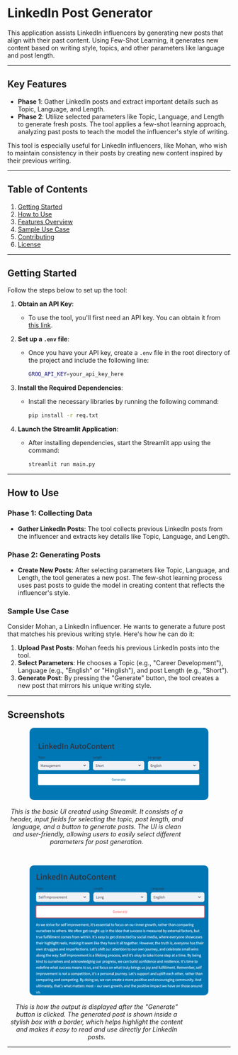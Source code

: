 # LinkedIn Post Generator

This application assists LinkedIn influencers by generating new posts that align with their past content. Using Few-Shot Learning, it generates new content based on writing style, topics, and other parameters like language and post length.

---

## Key Features

- **Phase 1**: Gather LinkedIn posts and extract important details such as Topic, Language, and Length.
- **Phase 2**: Utilize selected parameters like Topic, Language, and Length to generate fresh posts. The tool applies a few-shot learning approach, analyzing past posts to teach the model the influencer's style of writing.

This tool is especially useful for LinkedIn influencers, like Mohan, who wish to maintain consistency in their posts by creating new content inspired by their previous writing.

---

## Table of Contents

1. [Getting Started](#getting-started)
2. [How to Use](#how-to-use)
3. [Features Overview](#features-overview)
4. [Sample Use Case](#sample-use-case)
5. [Contributing](#contributing)
6. [License](#license)

---

## Getting Started

Follow the steps below to set up the tool:

1. **Obtain an API Key**:
   - To use the tool, you'll first need an API key. You can obtain it from [this link](https://console.groq.com/keys).
   
2. **Set up a `.env` file**:
   - Once you have your API key, create a `.env` file in the root directory of the project and include the following line:
     ```bash
     GROQ_API_KEY=your_api_key_here
     ```

3. **Install the Required Dependencies**:
   - Install the necessary libraries by running the following command:
     ```bash
     pip install -r req.txt
     ```

4. **Launch the Streamlit Application**:
   - After installing dependencies, start the Streamlit app using the command:
     ```bash
     streamlit run main.py
     ```

---

## How to Use

### Phase 1: Collecting Data

- **Gather LinkedIn Posts**: The tool collects previous LinkedIn posts from the influencer and extracts key details like Topic, Language, and Length.

### Phase 2: Generating Posts

- **Create New Posts**: After selecting parameters like Topic, Language, and Length, the tool generates a new post. The few-shot learning process uses past posts to guide the model in creating content that reflects the influencer's style.

### Sample Use Case

Consider Mohan, a LinkedIn influencer. He wants to generate a future post that matches his previous writing style. Here's how he can do it:

1. **Upload Past Posts**: Mohan feeds his previous LinkedIn posts into the tool.
2. **Select Parameters**: He chooses a Topic (e.g., "Career Development"), Language (e.g., "English" or "Hinglish"), and post Length (e.g., "Short").
3. **Generate Post**: By pressing the "Generate" button, the tool creates a new post that mirrors his unique writing style.

---

## Screenshots

<p align="center">
  <img src="https://raw.githubusercontent.com/Srinivas-jatothu/LinkedIn_Auto_Content/main/pic1.png" alt="Tool Screenshot 1" style="max-width: 80%; height: auto; border-radius: 10px;">
</p>
<p align="center" style="font-style: italic; margin-top: 10px; max-width: 80%; text-align: center; font-size: 14px;">
  This is the basic UI created using Streamlit. It consists of a header, input fields for selecting the topic, post length, and language, and a button to generate posts. The UI is clean and user-friendly, allowing users to easily select different parameters for post generation.
</p>

<br>

<p align="center">
  <img src="https://raw.githubusercontent.com/Srinivas-jatothu/LinkedIn_Auto_Content/main/Pic2.png" alt="Tool Screenshot 2" style="max-width: 80%; height: auto; border-radius: 10px;">
</p>
<p align="center" style="font-style: italic; margin-top: 10px; max-width: 80%; text-align: center; font-size: 14px;">
  This is how the output is displayed after the "Generate" button is clicked. The generated post is shown inside a stylish box with a border, which helps highlight the content and makes it easy to read and use directly for LinkedIn posts.
</p>



---


